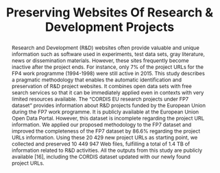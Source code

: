 ---
abstract: Research and Development (R&D) websites often provide valuable and unique
  information such as software used in experiments, test data sets, gray literature,
  news or dissemination materials. However, these sites frequently become inactive
  after the project ends. For instance, only 7% of the project URLs for the FP4 work
  programme (1994-1998) were still active in 2015. This study describes a pragmatic
  methodology that enables the automatic identification and preservation of R&D project
  websites. It combines open data sets with free search services so that it can be
  immediately applied even in contexts with very limited resources available. The
  “CORDIS EU research projects under FP7 dataset” provides information about R&D projects
  funded by the European Union during the FP7 work programme. It is publicly available
  at the European Union Open Data Portal. However, this dataset is incomplete regarding
  the project URL information. We applied our proposed methodology to the FP7 dataset
  and improved the completeness of the FP7 dataset by 86.6% regarding the project
  URLs information. Using these 20 429 new project URLs as starting point, we collected
  and preserved 10 449 947 Web files, fulfilling a total of 1.4 TB of information
  related to R&D activities. All the outputs from this study are publicly available
  [16], including the CORDIS dataset updated with our newly found project URLs.
creators:
- Daniel Bicho
- Daniel Gomes
date: null
document_url: https://services.phaidra.univie.ac.at/api/object/o:503164/download
grand_parent: iPRES
institutions: []
keywords: []
landing_page_url: https://phaidra.univie.ac.at/o:503164
language: eng
layout: publication
license: CC BY-NC-SA 3.0 AT
notes_url: null
parent: iPRES 2016
publication_type: paper
size: 181326
slides_url: null
source_name: iPRES
stream_url: null
title: Preserving Websites Of Research & Development Projects
year: 2016
---